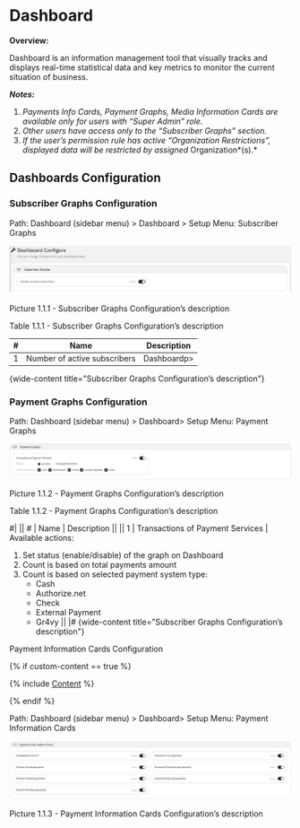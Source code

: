 # Dashboard

**Overview:**

Dashboard is an information management tool that visually tracks and displays real-time statistical data and key metrics
to monitor the current situation of business.

***Notes:***

1. *Payments Info Cards, Payment Graphs, Media Information Cards are available only for users with “Super Admin” role.*
2. *Other users have access only to the “Subscriber Graphs” section.*
3. *If the user’s permission rule has active “Organization Restrictions”, displayed data will be restricted by assigned*
   Organization*(s).*

## Dashboards Configuration

### Subscriber Graphs Configuration

Path: Dashboard (sidebar menu) > Dashboard > Setup Menu: Subscriber Graphs

![Picture 1.1.1](../../_assets/modules/dashboard/img.png "Subscriber Graphs Configuration’s description")

Picture 1.1.1 - Subscriber Graphs Configuration’s description

Table 1.1.1 -  Subscriber Graphs Configuration’s description

|    #   |  Name                        | Description |
| ------ | ---------------------------- | ----------- |
| 1      | Number of active subscribers | Dashboardp> |

{wide-content title="Subscriber Graphs Configuration’s description"}

### Payment Graphs Configuration


Path: Dashboard (sidebar menu) > Dashboard> Setup Menu: Payment Graphs

![Picture 1.1.2](../../_assets/modules/dashboard/img_1.png "Payment Graphs Configuration’s description")

Picture 1.1.2 - Payment Graphs Configuration’s description

Table 1.1.2 - Payment Graphs Configuration’s description


#|
|| # | Name | Description ||
|| 1 | Transactions of Payment Services | 
Available actions: 
1. Set status (enable/disable) of the graph on Dashboard
2. Count is based on total payments amount
3. Count is based on selected payment system type:
   - Cash
   - Authorize.net
   - Check
   - External Payment 
   - Gr4vy ||
|#
{wide-content title="Subscriber Graphs Configuration’s description"}

Payment Information Cards Configuration

{% if custom-content == true %}

{% include [Content](custom/{{provider-id}}.md) %}

{% endif %}

Path: Dashboard (sidebar menu) > Dashboard> Setup Menu: Payment Information Cards

![Picture 1.1.3](../../_assets/modules/dashboard/img_2.png "Payment Information Cards Configuration’s description")

Picture 1.1.3 - Payment Information Cards Configuration’s description